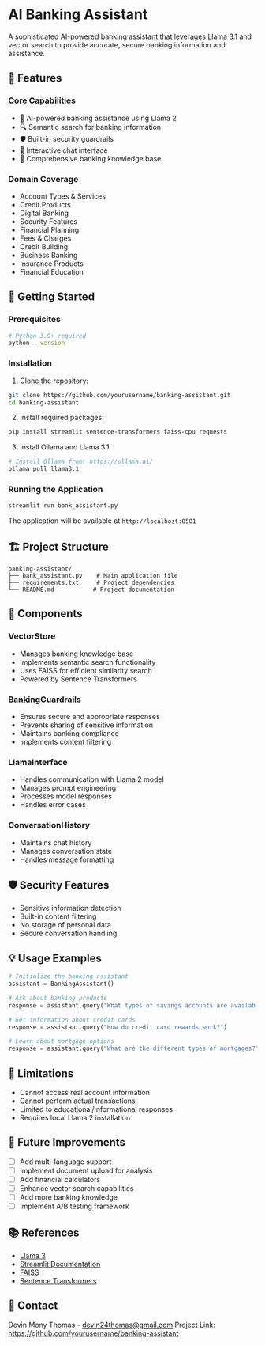 # AI Banking Assistant

A sophisticated AI-powered banking assistant that leverages Llama 3.1 and vector search to provide accurate, secure banking information and assistance.

## 🌟 Features

### Core Capabilities
- 🤖 AI-powered banking assistance using Llama 2
- 🔍 Semantic search for banking information
- 🛡️ Built-in security guardrails
- 💬 Interactive chat interface
- 🏦 Comprehensive banking knowledge base

### Domain Coverage
- Account Types & Services
- Credit Products
- Digital Banking
- Security Features
- Financial Planning
- Fees & Charges
- Credit Building
- Business Banking
- Insurance Products
- Financial Education

## 🚀 Getting Started

### Prerequisites

```bash
# Python 3.9+ required
python --version
```

### Installation

1. Clone the repository:
```bash
git clone https://github.com/yourusername/banking-assistant.git
cd banking-assistant
```

2. Install required packages:
```bash
pip install streamlit sentence-transformers faiss-cpu requests
```

3. Install Ollama and Llama 3.1:
```bash
# Install Ollama from: https://ollama.ai/
ollama pull llama3.1
```

### Running the Application

```bash
streamlit run bank_assistant.py
```

The application will be available at `http://localhost:8501`

## 🏗️ Project Structure

```
banking-assistant/
├── bank_assistant.py    # Main application file
├── requirements.txt     # Project dependencies
└── README.md           # Project documentation
```

## 🔧 Components

### VectorStore
- Manages banking knowledge base
- Implements semantic search functionality
- Uses FAISS for efficient similarity search
- Powered by Sentence Transformers

### BankingGuardrails
- Ensures secure and appropriate responses
- Prevents sharing of sensitive information
- Maintains banking compliance
- Implements content filtering

### LlamaInterface
- Handles communication with Llama 2 model
- Manages prompt engineering
- Processes model responses
- Handles error cases

### ConversationHistory
- Maintains chat history
- Manages conversation state
- Handles message formatting

## 🛡️ Security Features

- Sensitive information detection
- Built-in content filtering
- No storage of personal data
- Secure conversation handling

## 💡 Usage Examples

```python
# Initialize the banking assistant
assistant = BankingAssistant()

# Ask about banking products
response = assistant.query("What types of savings accounts are available?")

# Get information about credit cards
response = assistant.query("How do credit card rewards work?")

# Learn about mortgage options
response = assistant.query("What are the different types of mortgages?")
```

## 🚫 Limitations

- Cannot access real account information
- Cannot perform actual transactions
- Limited to educational/informational responses
- Requires local Llama 2 installation

## 🔄 Future Improvements

- [ ] Add multi-language support
- [ ] Implement document upload for analysis
- [ ] Add financial calculators
- [ ] Enhance vector search capabilities
- [ ] Add more banking knowledge
- [ ] Implement A/B testing framework

## 📚 References

- [Llama 3](https://github.com/facebookresearch/llama)
- [Streamlit Documentation](https://docs.streamlit.io/)
- [FAISS](https://github.com/facebookresearch/faiss)
- [Sentence Transformers](https://www.sbert.net/)

## 📧 Contact

Devin Mony Thomas - devin24thomas@gmail.com
Project Link: https://github.com/yourusername/banking-assistant
